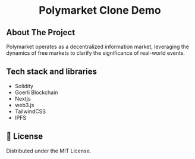 <p align="center">
  <h1 align="center">Polymarket Clone Demo</h1>
</p>

## About The Project

Polymarket operates as a decentralized information market, leveraging the dynamics of free markets to clarify the significance of real-world events.

## Tech stack and libraries
 - Solidity
 - Goerli Blockchain
 - Nextjs
 - web3.js
 - TailwindCSS
 - IPFS


## 📝 License

Distributed under the MIT License.